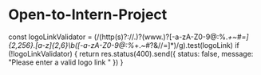 # Open-to-Intern-Project
const logoLinkValidator = (/(http(s)?:\/\/.)?(www\.)?[-a-zA-Z0-9@:%._\+~#=]{2,256}\.[a-z]{2,6}\b([-a-zA-Z0-9@:%_\+.~#?&//=]*)/g).test(logoLink)
            if (!logoLinkValidator) {
                return res.status(400).send({ status: false, message: "Please enter a valid logo link " })
            }
